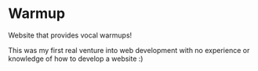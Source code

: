 # Warmup
Website that provides vocal warmups!

This was my first real venture into web development with no experience or knowledge of how to develop a website :)

